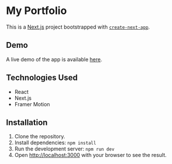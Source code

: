 # My Portfolio

This is a [Next.js](https://nextjs.org/) project bootstrapped with [`create-next-app`](https://github.com/vercel/next.js/tree/canary/packages/create-next-app).

## Demo

A live demo of the app is available [here](https://www.andrei-popov.com/).

## Technologies Used

- React
- Next.js
- Framer Motion

## Installation

1. Clone the repository.
2. Install dependencies: `npm install`
3. Run the development server: `npm run dev`
4. Open [http://localhost:3000](http://localhost:3000) with your browser to see the result.
